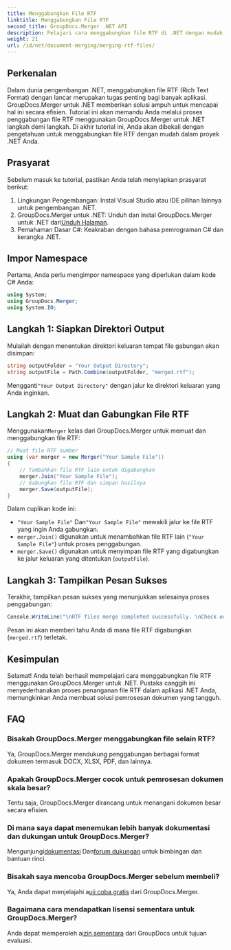 ```yaml
---
title: Menggabungkan File RTF
linktitle: Menggabungkan File RTF
second_title: GroupDocs.Merger .NET API
description: Pelajari cara menggabungkan file RTF di .NET dengan mudah menggunakan GroupDocs.Merger untuk pemrosesan dokumen yang lancar.
weight: 21
url: /id/net/document-merging/merging-rtf-files/
---
```

## Perkenalan
Dalam dunia pengembangan .NET, menggabungkan file RTF (Rich Text Format) dengan lancar merupakan tugas penting bagi banyak aplikasi. GroupDocs.Merger untuk .NET memberikan solusi ampuh untuk mencapai hal ini secara efisien. Tutorial ini akan memandu Anda melalui proses penggabungan file RTF menggunakan GroupDocs.Merger untuk .NET langkah demi langkah. Di akhir tutorial ini, Anda akan dibekali dengan pengetahuan untuk menggabungkan file RTF dengan mudah dalam proyek .NET Anda.
## Prasyarat
Sebelum masuk ke tutorial, pastikan Anda telah menyiapkan prasyarat berikut:
1. Lingkungan Pengembangan: Instal Visual Studio atau IDE pilihan lainnya untuk pengembangan .NET.
2.  GroupDocs.Merger untuk .NET: Unduh dan instal GroupDocs.Merger untuk .NET dari[Unduh Halaman](https://releases.groupdocs.com/merger/net/).
3. Pemahaman Dasar C#: Keakraban dengan bahasa pemrograman C# dan kerangka .NET.

## Impor Namespace
Pertama, Anda perlu mengimpor namespace yang diperlukan dalam kode C# Anda:
```csharp
using System; 
using GroupDocs.Merger;
using System.IO;
```
## Langkah 1: Siapkan Direktori Output
Mulailah dengan menentukan direktori keluaran tempat file gabungan akan disimpan:
```csharp
string outputFolder = "Your Output Directory";
string outputFile = Path.Combine(outputFolder, "merged.rtf");
```
 Mengganti`"Your Output Directory"` dengan jalur ke direktori keluaran yang Anda inginkan.
## Langkah 2: Muat dan Gabungkan File RTF
 Menggunakan`Merger` kelas dari GroupDocs.Merger untuk memuat dan menggabungkan file RTF:
```csharp
// Muat file RTF sumber
using (var merger = new Merger("Your Sample File"))
{
    // Tambahkan file RTF lain untuk digabungkan
    merger.Join("Your Sample File");
    // Gabungkan file RTF dan simpan hasilnya
    merger.Save(outputFile);
}
```
Dalam cuplikan kode ini:
- `"Your Sample File"` Dan`"Your Sample File"` mewakili jalur ke file RTF yang ingin Anda gabungkan.
- `merger.Join()` digunakan untuk menambahkan file RTF lain (`"Your Sample File"`) untuk proses penggabungan.
- `merger.Save()` digunakan untuk menyimpan file RTF yang digabungkan ke jalur keluaran yang ditentukan (`outputFile`).
## Langkah 3: Tampilkan Pesan Sukses
Terakhir, tampilkan pesan sukses yang menunjukkan selesainya proses penggabungan:
```csharp
Console.WriteLine("\nRTF files merge completed successfully. \nCheck output in {0}", outputFolder);
```
Pesan ini akan memberi tahu Anda di mana file RTF digabungkan (`merged.rtf`) terletak.

## Kesimpulan
Selamat! Anda telah berhasil mempelajari cara menggabungkan file RTF menggunakan GroupDocs.Merger untuk .NET. Pustaka canggih ini menyederhanakan proses penanganan file RTF dalam aplikasi .NET Anda, memungkinkan Anda membuat solusi pemrosesan dokumen yang tangguh.

## FAQ
### Bisakah GroupDocs.Merger menggabungkan file selain RTF?
Ya, GroupDocs.Merger mendukung penggabungan berbagai format dokumen termasuk DOCX, XLSX, PDF, dan lainnya.
### Apakah GroupDocs.Merger cocok untuk pemrosesan dokumen skala besar?
Tentu saja, GroupDocs.Merger dirancang untuk menangani dokumen besar secara efisien.
### Di mana saya dapat menemukan lebih banyak dokumentasi dan dukungan untuk GroupDocs.Merger?
 Mengunjungi[dokumentasi](https://tutorials.groupdocs.com/merger/net/) Dan[forum dukungan](https://forum.groupdocs.com/c/merger/32) untuk bimbingan dan bantuan rinci.
### Bisakah saya mencoba GroupDocs.Merger sebelum membeli?
 Ya, Anda dapat menjelajahi a[uji coba gratis](https://releases.groupdocs.com/) dari GroupDocs.Merger.
### Bagaimana cara mendapatkan lisensi sementara untuk GroupDocs.Merger?
 Anda dapat memperoleh a[izin sementara](https://purchase.groupdocs.com/temporary-license/) dari GroupDocs untuk tujuan evaluasi.